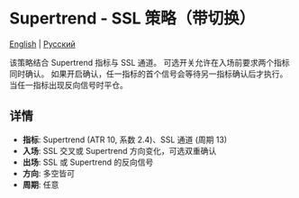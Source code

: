 # Supertrend - SSL 策略（带切换）
[English](README.md) | [Русский](README_ru.md)

该策略结合 Supertrend 指标与 SSL 通道。
可选开关允许在入场前要求两个指标同时确认。
如果开启确认，任一指标的首个信号会等待另一指标确认后才执行。
当任一指标出现反向信号时平仓。

## 详情

- **指标**: Supertrend (ATR 10, 系数 2.4)、SSL 通道 (周期 13)
- **入场**: SSL 交叉或 Supertrend 方向变化，可选双重确认
- **出场**: SSL 或 Supertrend 的反向信号
- **方向**: 多空皆可
- **周期**: 任意

